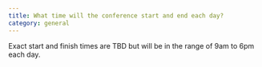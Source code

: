 ```yaml
---
title: What time will the conference start and end each day?
category: general
---
```


Exact start and finish times are TBD but will be in the range of 9am to 6pm each day.
